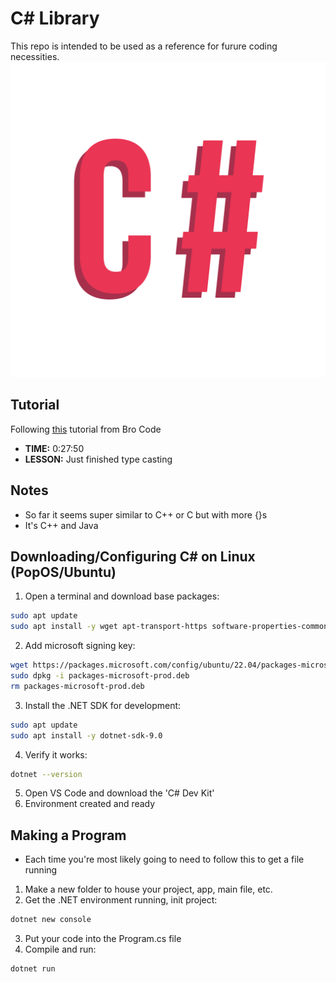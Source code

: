# C# Library
This repo is intended to be used as a reference for furure coding necessities.
![Alt Text](./assets/Csharp.gif)

## Tutorial
Following [this](https://www.youtube.com/watch?v=wxznTygnRfQ) tutorial from Bro Code
- **TIME:** 0:27:50
- **LESSON:** Just finished type casting

## Notes
- So far it seems super similar to C++ or C but with more {}s
- It's C++ and Java 

## Downloading/Configuring C# on Linux (PopOS/Ubuntu)
1. Open a terminal and download base packages:
```sh
sudo apt update
sudo apt install -y wget apt-transport-https software-properties-common
```
2. Add microsoft signing key:
```sh
wget https://packages.microsoft.com/config/ubuntu/22.04/packages-microsoft-prod.deb -O packages-microsoft-prod.deb
sudo dpkg -i packages-microsoft-prod.deb
rm packages-microsoft-prod.deb
```
3. Install the .NET SDK for development:
```sh
sudo apt update
sudo apt install -y dotnet-sdk-9.0
```
4. Verify it works:
```sh
dotnet --version
```
5. Open VS Code and download the 'C# Dev Kit'
6. Environment created and ready

## Making a Program
- Each time you're most likely going to need to follow this to get a file running
1. Make a new folder to house your project, app, main file, etc.
2. Get the .NET environment running, init project:
```sh
dotnet new console
```
3. Put your code into the Program.cs file
4. Compile and run:
```sh
dotnet run
```